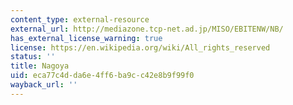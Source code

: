 ```yaml
---
content_type: external-resource
external_url: http://mediazone.tcp-net.ad.jp/MISO/EBITENW/NB/
has_external_license_warning: true
license: https://en.wikipedia.org/wiki/All_rights_reserved
status: ''
title: Nagoya
uid: eca77c4d-da6e-4ff6-ba9c-c42e8b9f99f0
wayback_url: ''
---
```

